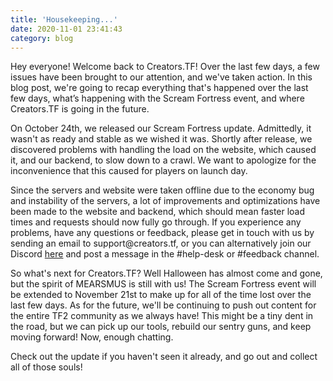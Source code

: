 ```yaml
---
title: 'Housekeeping...'
date: 2020-11-01 23:41:43
category: blog
---
```


<p>Hey everyone! Welcome back to Creators.TF! Over the last few days, a few issues have been brought to our attention, and we've taken action. In this blog post, we're going to recap everything that's happened over the last few days, what&rsquo;s happening with the Scream Fortress event, and where Creators.TF is going in the future.</p>
<p>On October 24th, we released our Scream Fortress update. Admittedly, it wasn't as ready and stable as we wished it was. Shortly after release, we discovered problems with handling the load on the website, which caused it, and our backend, to slow down to a crawl. We want to apologize for the inconvenience that this caused for players on launch day.</p>
<p>Since the servers and website were taken offline due to the economy bug and instability of the servers, a lot of improvements and optimizations have been made to the website and backend, which should mean faster load times and requests should now fully go through. If you experience any problems, have any questions or feedback, please get in touch with us by sending an email to support@creators.tf, or you can alternatively join our Discord <a href="https://creators.tf/discord">here</a> and post a message in the #help-desk or #feedback channel.</p>
<p>So what's next for Creators.TF? Well Halloween has almost come and gone, but the spirit of MEARSMUS is still with us! The Scream Fortress event will be extended to November 21st to make up for all of the time lost over the last few days. As for the future, we'll be continuing to push out content for the entire TF2 community as we always have! This might be a tiny dent in the road, but we can pick up our tools, rebuild our sentry guns, and keep moving forward! Now, enough chatting.</p>
<p>Check out the update if you haven't seen it already, and go out and collect all of those souls!</p>
